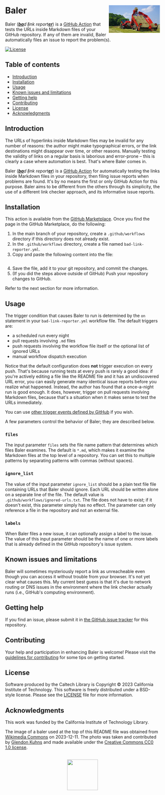 # Baler<img alt="A baler making bales of hay on a farm" title="A baler making bales of hay on a farm. Photo by Glendon Kuhns." width="33%" align="right" src=".graphics/baler.jpg">

Baler (<em><ins><b>ba</b></ins>d <ins><b>l</b></ins>ink report<ins><b>er</b></ins></em>) is a [GitHub Action](https://docs.github.com/actions) that tests the URLs inside Markdown files of your GitHub repository. If any of them are invalid, Baler automatically files an issue to report the problem(s).

[![License](https://img.shields.io/badge/License-BSD--like-lightgrey)](https://choosealicense.com/licenses/bsd-3-clause)


## Table of contents

* [Introduction](#introduction)
* [Installation](#installation)
* [Usage](#usage)
* [Known issues and limitations](#known-issues-and-limitations)
* [Getting help](#getting-help)
* [Contributing](#contributing)
* [License](#license)
* [Acknowledgments](#authors-and-acknowledgments)


## Introduction

The URLs of hyperlinks inside Markdown files may be invalid for any number of reasons: the author might make typographical errors, or the link destinations might disappear over time, or other reasons. Manually testing the validity of links on a regular basis is laborious and error-prone – this is clearly a case where automation is best. That's where Baler comes in.

Baler (<em><ins><b>ba</b></ins>d <ins><b>l</b></ins>ink report<ins><b>er</b></ins></em>) is a [GitHub Action](https://docs.github.com/actions) for automatically testing the links inside Markdown files in your repository, then filing issue reports when problems are found. It's by no means the first or only GitHub Action for this purpose. Baler aims to be different from the others through its simplicity, the use of a different link checker approach, and its informative issue reports.


## Installation

This action is available from the [GitHub Marketplace](https://github.com/marketplace?type=&verification=&query=baler). Once you find the page in the GitHub Marketplace, do the following:

1. In the main branch of your repository, create a `.github/workflows` directory if this directory does not already exist.
2. In the `.github/workflows` directory, create a file named `bad-link-reporter.yml`.
3. Copy and paste the following content into the file:
    ```yaml
    ```
4. Save the file, add it to your git repository, and commit the changes.
5. (If you did the steps above outside of GitHub) Push your repository changes to GitHub.

Refer to the next section for more information.


## Usage

The trigger condition that causes Baler to run is determined by the `on` statement in your `bad-link-reporter.yml` workflow file. The default triggers are:

* a scheduled run every night
* pull requests involving `.md` files
* push requests involving the workflow file itself or the optional list of ignored URLs
* manual workflow dispatch execution

Notice that the default configuration does **not** trigger execution on every push. That's because running tests at every push is rarely a good idea: if you're actively editing a file like the README file and it has an undiscovered URL error, you can easily generate many identical issue reports before you realize what happened. Instead, the author has found that a once-a-night run is good enough. It does, however, trigger on pull requests involving Markdown files, because that's a situation when it makes sense to test the URLs immediately.

You can use [other trigger events defined by GitHub](https://docs.github.com/en/actions/using-workflows/events-that-trigger-workflows) if you wish.

A few parameters control the behavior of Baler; they are described below.

### `files`

The input parameter `files` sets the file name pattern that determines which files Baler examines. The default is `*.md`, which makes it examine the Markdown files at the top level of a repository. You can set this to multiple patterns by separating patterns with commas (without spaces).

### `ignore_list`

The value of the input parameter `ignore_list` should be a plain text file file containing URLs that Baler should ignore. Each URL should be written alone on a separate line of the file. The default value is `.github/workflows/ignored-urls.txt`. The file does not have to exist; if it doesn't exist, this parameter simply has no effect. The parameter can only reference a file in the repository and not an external file.

### `labels`

When Baler files a new issue, it can optionally assign a label to the issue. The value of this input parameter should be the name of one or more labels that is already defined in the GitHub repository's issue system.


## Known issues and limitations

Baler will sometimes mysteriously report a link as unreacheable even though you can access it without trouble from your browser. It's not yet clear what causes this. My current best guess is that it's due to network routing or DNS issues in the environment where the link checker actually runs (i.e., GitHub's computing environment).


## Getting help

If you find an issue, please submit it in [the GitHub issue tracker](https://github.com/caltechlibrary/baler/issues) for this repository.


## Contributing

Your help and participation in enhancing Baler is welcome!  Please visit the [guidelines for contributing](https://github.com/caltechlibrary/baler/blob/main/CONTRIBUTING.md) for some tips on getting started.


## License

Software produced by the Caltech Library is Copyright © 2023 California Institute of Technology.  This software is freely distributed under a BSD-style license.  Please see the [LICENSE](LICENSE) file for more information.

## Acknowledgments

This work was funded by the California Institute of Technology Library.

The image of a baler used at the top of this README file was obtained from [Wikimedia Commons](https://commons.wikimedia.org/wiki/File:Baling_Small_Square_Bales_with_Accumulator.jpg) on 2023-12-11. The photo was taken and contributed by [Glendon Kuhns](https://commons.wikimedia.org/wiki/User:Gkuhns) and made available under the [Creative Commons CC0 1.0 license](https://commons.wikimedia.org/wiki/File:Baling_Small_Square_Bales_with_Accumulator.jpg#Licensing).

<div align="center">
  <br>
  <a href="https://www.caltech.edu">
    <img width="100" height="100" src="https://raw.githubusercontent.com/caltechlibrary/baler/main/.graphics/caltech-round.png">
  </a>
</div>
